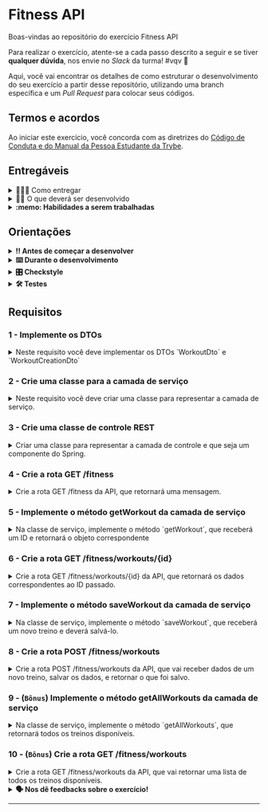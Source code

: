 # Fitness API

Boas-vindas ao repositório do exercício Fitness API

Para realizar o exercício, atente-se a cada passo descrito a seguir e se tiver **qualquer dúvida**, nos envie no _Slack_ da turma! #vqv 🚀

Aqui, você vai encontrar os detalhes de como estruturar o desenvolvimento do seu exercício a partir desse repositório, utilizando uma branch específica e um _Pull Request_ para colocar seus códigos.

## Termos e acordos
Ao iniciar este exercício, você concorda com as diretrizes do [Código de Conduta e do Manual da Pessoa Estudante da Trybe](https://app.betrybe.com/learn/student-manual/codigo-de-conduta-da-pessoa-estudante).

## Entregáveis

<details>
  <summary>🤷🏽‍♀️ Como entregar</summary><br />

Para entregar o seu exercício, você deverá criar um _Pull Request_ neste repositório.

Lembre-se que você pode consultar nosso conteúdo sobre [Git & GitHub](https://app.betrybe.com/learn/course/5e938f69-6e32-43b3-9685-c936530fd326/module/fc998c60-386e-46bc-83ca-4269beb17e17/section/fe827a71-3222-4b4d-a66f-ed98e09961af/day/1a530297-e176-4c79-8ed9-291ae2950540/lesson/2b2edce7-9c49-4907-92a2-aa571f823b79) e nosso [Blog - Git & GitHub](https://blog.betrybe.com/tecnologia/git-e-github/) sempre que precisar!
</details>

<details>
  <summary>👨‍💻 O que deverá ser desenvolvido</summary><br />

Neste projeto você deverá implementar uma API para gerenciar exercícios físicos.

Você deve implementar a API REST utilizando o Spring e aplicando os conceitos que aprendeu, incluindo camada de serviço, DTOs, record e as anotações para mapeamento de rotas.

</details>

<details>
  <summary><strong>:memo: Habilidades a serem trabalhadas</strong></summary>

Neste exercício, verificamos se você é capaz de:

- Compreender os princípios e conceitos fundamentais do desenvolvimento de APIs RESTful utilizando o Spring Framework;
- Projetar e configurar mapeamentos de rotas para diferentes operações HTTP, como GET, POST, PUT e DELETE

</details>

## Orientações

<details>

   <summary><strong>‼ Antes de começar a desenvolver </strong></summary>

1. Clone o repositório

- Use o comando: `git clone <url do repositório>`
- Entre na pasta do repositório que você acabou de clonar:
    - `cd <nome do repositório>`

2. Instale as dependências

    - `mvn install`  

3. Crie uma branch a partir da branch `main`

- Verifique que você está na branch `main`
    - Exemplo: `git branch`
- Se você não estiver, mude para a branch `main`
    - Exemplo: `git checkout main`
- Agora, crie uma branch à qual você vai submeter os `commits` do seu exercício:
    - Você deve criar uma branch no seguinte formato: `nome-sobrenome-nome-do-exercício`;
    - Exemplo: `git checkout -b maria-soares-lessons-learned`

4. Crie na raiz do exercício os arquivos que você precisará desenvolver:

- Verifique que você está na raiz do exercício:
    - Exemplo: `pwd` -> o retorno vai ser algo tipo _/Users/maria/code/**sd-0x-project-lessons-learned**_
- Crie os arquivos index.html e style.css:
    - Exemplo: `touch index.html style.css`

5. Adicione as mudanças ao _stage_ do Git e faça um `commit`

- Verifique que as mudanças ainda não estão no _stage_:
    - Exemplo: `git status` (devem aparecer listados os novos arquivos em vermelho)
- Adicione o novo arquivo ao _stage_ do Git:
    - Exemplo:
        - `git add .` (adicionando todas as mudanças - _que estavam em vermelho_ - ao stage do Git)
        - `git status` (devem aparecer listados os arquivos em verde)
- Faça o `commit` inicial:
    - Exemplo:
        - `git commit -m 'iniciando o exercício. VAMOS COM TUDO :rocket:'` (fazendo o primeiro commit)
        - `git status` (deve aparecer uma mensagem tipo _nothing to commit_ )

6. Adicione a sua branch com o novo `commit` ao repositório remoto

- Usando o exemplo anterior: `git push -u origin maria-soares-lessons-learned`

7. Crie um novo `Pull Request` _(PR)_

- Vá até a página de _Pull Requests_ do [repositório no GitHub](https://github.com/tryber/sd-0x-project-lessons-learned/pulls)
    - Clique no botão verde _"New pull request"_
    - Clique na caixa de seleção _"Compare"_ e escolha a sua branch **com atenção**
- Coloque um título para o seu _Pull Request_
    - Exemplo: _"Cria tela de busca"_
- Clique no botão verde _"Create pull request"_

- Adicione uma descrição para o _Pull Request_, um título nítido que o identifique, e clique no botão verde _"Create pull request"_

 <img width="1335" alt="Exemplo de pull request" src="https://user-images.githubusercontent.com/42356399/166255109-b95e6eb4-2503-45e5-8fb3-cf7caa0436e5.png">

- Volte até a [página de _Pull Requests_ do repositório](https://github.com/tryber/sd-0x-project-lessons-learned/pulls) e confira que o seu _Pull Request_ está criado

</details>

<details>

<summary><strong>⌨️ Durante o desenvolvimento</strong></summary>

Faça `commits` das alterações que você fizer no código regularmente, pois assim você garante visibilidade para o time da Trybe e treina essa prática para o mercado de trabalho :) ;

- Lembre-se de sempre após um (ou alguns) `commits` atualizar o repositório remoto;
- Os comandos que você utilizará com mais frequência são:
    - `git status` _(para verificar o que está em vermelho - fora do stage - e o que está em verde - no stage)_;
    - `git add` _(para adicionar arquivos ao stage do Git)_;
    - `git commit` _(para criar um commit com os arquivos que estão no stage do Git)_;
    - `git push -u origin nome-da-branch` _(para enviar o commit para o repositório remoto na primeira vez que fizer o `push` de uma nova branch)_;
    - `git push` _(para enviar o commit para o repositório remoto após o passo anterior)_.

</details>

<details>
<summary><strong>🎛 Checkstyle</strong></summary>

Para garantir a qualidade do código, vamos utilizar neste exercício o `Checkstyle`. Assim o código estará alinhado com as boas práticas de desenvolvimento, sendo mais legível e de fácil manutenção! Para poder rodar o `Checkstyle` certifique-se de ter executado o comando `mvn install` dentro do repositório.

Para rodá-los localmente no repositório, execute os comandos abaixo:

```bash
mvn checkstyle:check
```

Se a análise do `Checkstyle` encontrar problemas no seu código, tais problemas serão mostrados no seu terminal. Se não houver problema no seu código, nada será impresso no seu terminal.

Você pode também instalar o plugin do `Checkstyle` na sua `IDE`. Para isso, volte na primeira seção do conteúdo.

⚠️ **PULL REQUESTS COM ISSUES NO `Checkstyle` NÃO SERÃO AVALIADAS. ATENTE-SE PARA RESOLVÊ-LAS ANTES DE FINALIZAR O DESENVOLVIMENTO!** ⚠️

</details>

<details>
<summary><strong>🛠 Testes</strong></summary>

Para executar todos os testes basta rodar o comando:
```bash
mvn test
```

Para executar apenas uma classe de testes:
```bash
mvn test -Dtest="TestClassName"
```

</details>

## Requisitos

### 1 - Implemente os DTOs

<details>
  <summary>Neste requisito você deve implementar os DTOs `WorkoutDto` e `WorkoutCreationDto`</summary><br />

Os atributos dos DTOs deverão seguir a mesma nomenclatura e tipos de atributos já definidos no modelo `Workout`, classe já disponibilizada com o projeto.

Os DTOs devem seguir os seguintes critérios:
 - Devem ser implementados no pacote `com.betrybe.fitness.dto`;
 - Devem ser implementados utilizando a funcionalidade `record` do Java;
 - Devem ser diferenciados do modelo original da seguinte maneira:
   - `WorkoutDto` não deve ter o atributo `secretTechnique`;
   - `WorkoutCreationDto` não deve ter o atributo `id`.

</details>

### 2 - Crie uma classe para a camada de serviço

<details>
  <summary>Neste requisito você deve criar uma classe para representar a camada de serviço.</summary><br />

A classe da camada de serviço:
- Deve implementar a interface `com.betrybe.fitness.service.FitnessServiceInterface`;
    - Aqui basta a criação dos métodos, a implementação deles será feita em outros requisitos;
- Pode ter qualquer nome, mas sugerimos `FitnessService`;
- Deve ser marcada como um componente Spring, especificamente com a anotação para camada de serviço;
    - Isso quer dizer que a classe deverá funcionar como um bean, para ser injetado automaticamente pelo Spring onde for necessário;
- Deve receber, **por injeção de dependência** do Spring, um bean do tipo `FakeFitnessDatabase` (veja abaixo).

O projeto já disponibiliza um componente chamado `com.betrybe.fitness.database.FakeFitnessDatabase`, que representa um banco de dados falso (ele carrega dados de um arquivo). Neste requisito, você apenas precisa receber esse componente por injeção de dependência, ainda não há necessidade de utilizá-lo. Ele será usado em outros requisitos, durante a implementação dos métodos da classe criada aqui.

</details>

### 3 - Crie uma classe de controle REST

<details>
  <summary>Criar uma classe para representar a camada de controle e que seja um componente do Spring.</summary><br />

A classe da camada de controle:
- Deve implementar a interface `com.betrybe.fitness.controller.FitnessControllerInterface`;
- Pode ter qualquer nome, mas sugerimos `FitnessController`;
- Deve ser marcada como um componente Spring, especificamente com a anotação de controle REST;
    - Isso quer dizer que a classe deverá funcionar como um bean, para ser injetado automaticamente pelo Spring onde for necessário;
- Deve ter como mapeamento principal a rota `/fitness`;
  - Cuidado para não incluir uma barra final indevida nos seus mapeamentos;
- Deve receber, **por injeção de dependência** do Spring, o bean definido no requisito anterior, que implementa `FitnessServiceInterface`.

</details>

### 4 - Crie a rota GET /fitness

<details>
  <summary>Crie a rota GET /fitness da API, que retornará uma mensagem.</summary><br />

A rota GET `/fitness` da sua aplicação deve retornar apenas a seguinte mensagem: `Boas vindas à API de Fitness!`.

</details>

### 5 - Implemente o método getWorkout da camada de serviço

<details>
  <summary>Na classe de serviço, implemente o método `getWorkout`, que receberá um ID e retornará o objeto correspondente</summary><br />

Para implementar este requisito, você deverá utilizar o bean do tipo `FakeFitnessDatabase`, que está recebendo na classe.

O método `getWorkout` a ser implementado aqui deve:

- Receber um ID
- Fazer a busca pelo objeto do tipo `Workout` no banco de dados falso (`FakeFitnessDatabase`)
- Criar um objeto do tipo `WorkoutDto` correspondente ao resultado encontrado;
  - Você pode fazer a conversão entre o modelo e o DTO manualmente, ou então implementar um método para isso.

**_Importante_**: note que o retorno do método `getWorkout` da classe `FakeFitnessDatabase` não é `Workout`, mas sim `Optional<Workout>`. Caso não exista um objeto com o ID passado, o método irá retornar um objeto `Optional` indicando que ele está vazio. Você deve fazer o mesmo no método da sua camada de serviço. 

Não se preocupe se você ainda não conhece o `Optional`, veremos mais sobre ele depois. Por enquanto, basta saber que ele representa uma resposta que pode ou não existir. 

Para verificar se o objeto retornado está vazio, você pode utilizar o método `isEmpty()`, respectivamente. Caso esteja presente, você pode recuperar o objeto `Workout` utilizando o método `get()`. Da mesma forma, você pode criar um objeto `Optional` utilizando os métodos `of()` (contendo algo) e `empty()`.

Veja um exemplo de uso:

```java
Optional<String> myOptional;

// Cria um Optional a partir de uma string
myOptional = Optional.of("Uma string");

myOptional.isEmpty()  // Retorna false
myOptional.get()  // Retorna o objeto original (neste caso, a string)

// Agora substitui por um Optional vazio
myOptional = Optional.empty();

myOptional.isEmpty()  // Retorna true
```

Utilize esses métodos para tratar a resposta que irá receber do "banco de dados" e para gerar o retorno correto da sua implementação.

</details>

### 6 - Crie a rota GET /fitness/workouts/{id}

<details>
  <summary>Crie a rota GET /fitness/workouts/{id} da API, que retornará os dados correspondentes ao ID passado.</summary><br />

A rota GET `/fitness/workouts/{id}` da sua aplicação deve:
- Receber um ID através de uma variável de caminho `id`
- Fazer uma busca pelo treino (workout) correspondente ao ID, utilizando o bean de serviço
- Caso não exista um treino com o ID indicado, a rota deve retornar o status code `404` ("not found").
- Caso o treino exista, ele deve ser retornado juntamente com o status code `200` ("ok")

Dicas:
- Utilize a classe `ResponseEntity` para controlar o retorno da rota;
- Utilize o que aprendeu sobre `Optional` no requisito anterior para fazer a verificação.

</details>

### 7 - Implemente o método saveWorkout da camada de serviço

<details>
  <summary>Na classe de serviço, implemente o método `saveWorkout`, que receberá um novo treino e deverá salvá-lo.</summary><br />

Para implementar este requisito, você deverá utilizar o bean do tipo `FakeFitnessDatabase`, que está recebendo na classe.

O método `saveWorkout` a ser implementado aqui deve:

- Receber um objeto do tipo `WorkoutCreationDto`
- Salvar o objeto no banco de dados falso;
  - Note que o método `saveWorkout` do `FakeFitnessDatabase` retorna um novo objeto;
- Retornar um objeto do tipo `WorkoutDto` correspondente ao que o banco de dados retornou.

</details>


### 8 - Crie a rota POST /fitness/workouts

<details>
  <summary>Crie a rota POST /fitness/workouts da API, que vai receber dados de um novo treino, salvar os dados, e retornar o que foi salvo.</summary><br />

A rota POST `/fitness/workouts` da sua aplicação deve:
- Receber dados pelo corpo da requisição, correspondente ao tipo `WorkoutCreationDto`
- Salvar o novo treino utilizando o bean de serviço;
- Retornar o novo objeto que foi salvo, utilizando o status code `201` ("created").

</details>

### 9 - (`Bônus`) Implemente o método getAllWorkouts da camada de serviço

<details>
  <summary>Na classe de serviço, implemente o método `getAllWorkouts`, que retornará todos os treinos disponíveis.</summary><br />

O método `getAllWorkouts` a ser implementado aqui deve:

- Utilizar o banco de dados falso para pegar uma lista com todos os treinos disponíveis;
- Gerar uma lista nova contendo objetos do tipo `WorkoutDto` correspondentes aos objetos do tipo `Workout` retornados pelo banco.

Você pode fazer a conversão da forma que preferir, por exemplo utilizando um `for`. Mas se quiser, também há formas de programação funcional que podem ser utilizadas, inclusive dos chamados `streams` do Java (aprenderemos mais sobre eles depois).

</details>

### 10 - (`Bônus`) Crie a rota GET /fitness/workouts

<details>
  <summary>Crie a rota GET /fitness/workouts da API, que vai retornar uma lista de todos os treinos disponíveis.</summary><br />

A rota GET `/fitness/workouts` da sua aplicação deve:
- Retornar todos os treinos disponíveis, utilizando o bean de serviço

</details>

<details>
<summary><strong> 🗣 Nos dê feedbacks sobre o exercício!</strong></summary>

Ao finalizar e submeter o exercício, não se esqueça de avaliar sua experiência preenchendo o [formulário](https://be-trybe.typeform.com/to/ZTeR4IbH).
**Leva menos de 3 minutos!**

</details>

---

<!-- mdi versão 1.0 exercício como projeto ⚠️ não exclua esse comentário -->
